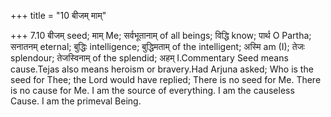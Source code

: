 +++
title = "10 बीजम् माम्"

+++
7.10 बीजम् seed; माम् Me; सर्वभूतानाम् of all beings; विद्धि know; पार्थ
O Partha; सनातनम् eternal; बुद्धिः intelligence; बुद्धिमताम् of the
intelligent; अस्मि am (I); तेजः splendour; तेजस्विनाम् of the splendid;
अहम् I.Commentary Seed means cause.Tejas also means heroism or
bravery.Had Arjuna asked; Who is the seed for Thee; the Lord would have
replied; There is no seed for Me. There is no cause for Me. I am the
source of everything. I am the causeless Cause. I am the primeval Being.
